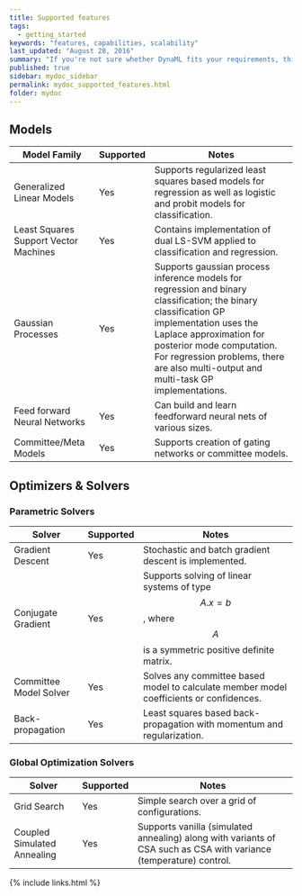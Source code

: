 ```yaml
---
title: Supported features
tags:
  - getting_started
keywords: "features, capabilities, scalability"
last_updated: "August 28, 2016"
summary: "If you're not sure whether DynaML fits your requirements, this list provides a semi-comprehensive overview of available features."
published: true
sidebar: mydoc_sidebar
permalink: mydoc_supported_features.html
folder: mydoc
---
```


## Models

Model Family | Supported | Notes
--------|-----------|-----------
Generalized Linear Models | Yes | Supports regularized least squares based models for regression as well as logistic and probit models for classification.
Least Squares Support Vector Machines| Yes | Contains implementation of dual LS-SVM applied to classification and regression.
Gaussian Processes| Yes | Supports gaussian process inference models for regression and binary classification; the binary classification GP implementation uses the Laplace approximation for posterior mode computation. For regression problems, there are also multi-output and multi-task GP implementations.
Feed forward Neural Networks| Yes | Can build and learn feedforward neural nets of various sizes.
Committee/Meta Models| Yes | Supports creation of gating networks or committee models.

## Optimizers & Solvers

### Parametric Solvers

Solver | Supported | Notes
--------|-----------|-----------
Gradient Descent | Yes | Stochastic and batch gradient descent is implemented.
Conjugate Gradient | Yes | Supports solving of linear systems of type $$ A.x = b $$, where $$A$$ is a symmetric positive definite matrix.
Committee Model Solver | Yes | Solves any committee based model to calculate member model coefficients or confidences.
Back-propagation | Yes | Least squares based back-propagation with momentum and regularization.

### Global Optimization Solvers

Solver | Supported | Notes
--------|-----------|-----------
Grid Search | Yes | Simple search over a grid of configurations.
Coupled Simulated Annealing | Yes | Supports vanilla (simulated annealing) along with variants of CSA such as CSA with variance (temperature) control.


{% include links.html %}
